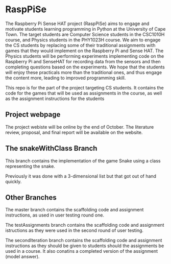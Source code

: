 # RaspPiSe

The Raspberry Pi Sense HAT project (RaspPiSe) aims to engage
and motivate students learning programming in Python at the
University of Cape Town. The target students are Computer Science
students in the CSC1010H course, and Physics students in the
PHY1023H course. We aim to engage the CS students by replacing
some of their traditional assignments with games that they would
implement on the Raspberry Pi and Sense HAT. The Physics students
will be performing experiments implementing code on the
Raspberry Pi and SenseHAT for recording data from the sensors
and then completing questions based on the experiments. We hope
that the students will enjoy these practicals more than the traditional
ones, and thus engage the content more, leading to improved
programming skill.

This repo is for the part of the project targeting CS students. It contains the code for the games that will be used as assignments in the course, as well as the assignment instructions for the students

## Project webpage

The project webiste will be online by the end of October. The literature review, proposal, and final report will be available on the website.

## The snakeWithClass Branch

This branch contains the implementation of the game Snake using a class representing the snake.

Previously it was done with a 3-dimensional list but that got out of hand quickly.


## Other Branches

The master branch contains the scaffolding code and assignment instructions, as used in user testing round one.

The testAssignments branch contains the scaffolding code and assignment istructions as they were used in the second round of user testing.

The secondIteration branch contains the scaffolding code and assignment instructions as they should be given to students should the assignments be used in a course. It also conatins a completed version of the assignment (model answer).
